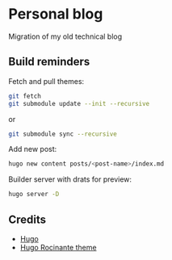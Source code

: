 # Personal blog

Migration of my old technical blog

## Build reminders

Fetch and pull themes:

```bash
git fetch
git submodule update --init --recursive
```

or  

```bash
git submodule sync --recursive
```

Add new post:

```bash
hugo new content posts/<post-name>/index.md
```

Builder server with drats for preview:

```bash
hugo server -D
```

## Credits

- [Hugo](https://gohugo.io/getting-started/quick-start/)
- [Hugo Rocinante theme](https://themes.gohugo.io/themes/hugo-rocinante/)  
